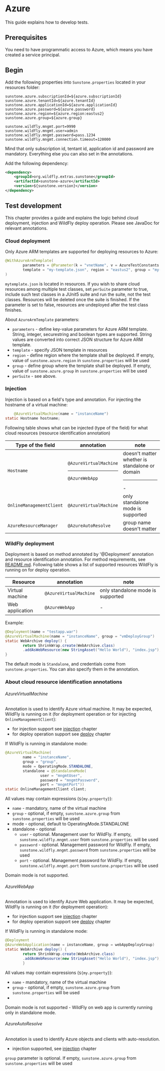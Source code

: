 # Azure

This guide explains how to develop tests.

## Prerequisites

You need to have programmatic access to Azure, which means you have created a service principal.

## Begin

Add the following properties into `Sunstone.properties` located in your resources folder:

```properties
sunstone.azure.subscriptionId=${azure.subscriptionId}
sunstone.azure.tenantId=${azure.tenantId}
sunstone.azure.applicationId=${azure.applicationId}
sunstone.azure.password=${azure.password}
sunstone.azure.region=${azure.region:eastus2}
sunstone.azure.group=${azure.group}

sunstone.wildfly.mngmt.port=9990
sunstone.wildfly.mngmt.user=admin
sunstone.wildfly.mngmt.password=pass.1234
sunstone.wildfly.mngmt.connection.timeout=120000
```

Mind that only subscription id, tentant id, application id and password are mandatory. Everything else you can also set in the annotations.

Add the following dependency:

```xml
<dependency>
    <groupId>org.wildfly.extras.sunstone</groupId>
    <artifactId>sunstone-azure</artifactId>
    <version>${sunstone.version}</version>
</dependency>
```

## Test development

This chapter provides a guide and explains the logic behind cloud deployment, injection and WildFly deploy operation. Please see JavaDoc for relevant annotations.

### Cloud deployment

Only Azure ARM templates are supported for deploying resources to Azure:

```java
@WithAzureArmTemplate(
        parameters = @Parameter(k = "vnetName", v = AzureTestConstants.VNET_NAME_1),
        template = "my-template.json", region = "eastus2", group = "my-group"
)
```

`mytemplate.json` is located in resources. If you wish to share cloud resources among multiple test classes, set `perSuite` parameter to true, include such test classes in a JUnit5 suite and run the suite, not the test classes. Resources will be deleted once the suite is finished. If the parameter is set to false, resources are undeployed after the test class finishes.

About `AzureArmTemplate` parameters:
- `parameters` - define key-value parameters for Azure ARM template. String, integer, securestring and boolean types are supported. String values are converted into correct JSON structure for Azure ARM template.
- `template` - specify JSON template in resources
- `region` - define region where the template shall be deployed. If empty, value of `sunstone.azure.region` in `sunstone.properties` will be used
- `group` - define group where the template shall be deployed. If empty, value of `sunstone.azure.group` in `sunstone.properties` will be used
- `perSuite` - see above.

### Injection

Injection is based on a field's type and annotation. For injecting the hostname of a virtual machine:

```java
    @AzureVirtualMachine(name = "instanceName")
static Hostname hostname;
```

Following table shows what can be injected (type of the field) for what cloud resources (resource identification annotation)

| Type of the field        | annotation                                | note                                                   |
|--------------------------|-------------------------------------------|--------------------------------------------------------|
| `Hostname`               | `@AzureVirtualMachine`<hr/>`@AzureWebApp` | doesn't matter whether is standalone or domain <hr/> - |
| `OnlineManagementClient` | `@AzureVirtualMachine`                    | only standalone mode is supported                      |
| `AzureResourceManager`   | `@AzureAutoResolve`                       | group name doesn't matter                              |



### WildFly deployment

Deployment is based on method annotated by '@Deployment' annotation and resource identification annotation. For method requirements, see [README.md](README.md#wildfly-deployment). Following table shows a list of supported resources WildFly is running on for deploy operation.

| Resource          | annotation              | note                              |
|-------------------|-------------------------|-----------------------------------|
| Virtual machine   | `@AzureVirtualMachine`  | only standalone mode is supported |
| Web application   | `@AzureWebApp`          | -                                 |

Example:
```java
@Deployment(name = "testapp.war")
@AzureVirtualMachine(name = "instanceName", group = "vmDeployGroup")
static WebArchive deploy() {
        return ShrinkWrap.create(WebArchive.class)
        .addAsWebResource(new StringAsset("Hello World"), "index.jsp");
}
```

The default mode is `Standalone`, and credentials come from `sunstone.properties`. You can also specify them in the annotation.

### About cloud resource identification annotations

###### AzureVirtualMachine
Annotation is used to identify Azure virtual machine. It may be expected, WildFly is running on it (for deployment operation or for injecting `OnlineManagementClient`):
- for injection support see [injection](Azure-README.md#injection) chapter
- for deploy operation support see [deploy](Azure-README.md#wildfly-deployment) chapter

If WildFly is running in standalone mode:
```java
@AzureVirtualMachine(
        name = "instanceName",
        group = "group",
        mode = OperatingMode.STANDALONE,
        standalone = @StandaloneMode(
                user = "mngmtUser",
                password = "mngmtPassword",
                port = "mngmtPort"))
static OnlineManagementClient client;
```

All values may contain expressions (`${my.property}`):
- `name` - mandatory, name of the virtual machine
- `group` - optional, if empty, `sunstone.azure.group` from `sunstone.properties` will be used
- mode - optional, default to OperatingMode.STANDALONE
- standalone - optional
  - `user` - optional. Management user for WildFly. If empty, `sunstone.wildfly.mngmt.user` from `sunstone.properties` will be used
  - `password` - optional. Management password for WildFly. If empty, `sunstone.wildfly.mngmt.password` from `sunstone.properties` will be used
  - `port` - optional. Management password for WildFly. If empty, `sunstone.wildfly.mngmt.port` from `sunstone.properties` will be used

Domain mode is not supported.

###### AzureWebApp
Annotation is used to identify Azure Web application. It may be expected, WildFly is running on it (for deployment operation):
- for injection support see [injection](Azure-README.md#injection) chapter
- for deploy operation support see [deploy](Azure-README.md#wildfly-deployment) chapter

If WildFly is running in standalone mode:

```java
@Deployment
@AzureWebApplication(name = instanceName, group = webAppDeployGroup)
static WebArchive deploy() {
        return ShrinkWrap.create(WebArchive.class)
        .addAsWebResource(new StringAsset("Hello World"), "index.jsp");
        }
```

All values may contain expressions (`${my.property}`):
- `name` - mandatory, name of the virtual machine
- `group` - optional, if empty, `sunstone.azure.group` from `sunstone.properties` will be used
- 
Domain mode is not supported - WildFly on web app is currently running only in standalone mode.

###### AzureAutoResolve
Annotation is used to identify Azure objects and clients with auto-resolution.
- injection supported, see [injection](Azure-README.md#wildfly-deployment) chapter

`group` parameter is optional. If empty, `sunstone.azure.group` from `sunstone.properties` will be used 